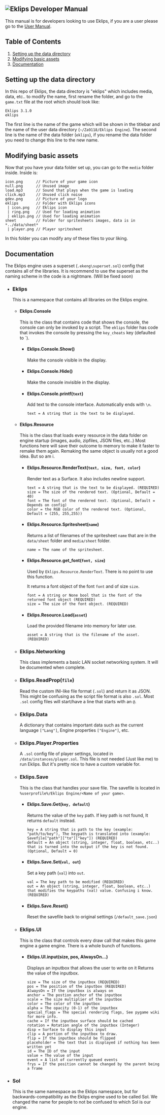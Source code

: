 ## ![Eklips](img/icon.png) Developer Manual
This manual is for developers looking to use Eklips, if you are a user please go to the <a href=userm.md>User Manual</a>.

## Table of Contents
 1. [Setting up the data directory](#setting-up-the-data-directory)
 2. [Modifying basic assets](#modifying-basic-assets)
 3. [Documentation](#documentation)

## Setting up the data directory
In this repo of Eklips, the data directory is "eklips" which includes media, data, etc.. to modify the name, first rename the folder, and go to the `game.txt` file at the root which should look like:

```
Eklips 3.1.0
eklips
```

The first line is the name of the game which will be shown in the titlebar and the name of the user data directory (`~/Za9118/Eklips Engine`).
The second line is the name of the data folder (`eklips`), if you rename the data folder you need to change this line to the new name.

## Modifying basic assets
Now that you have your data folder set up, you can go to the `media` folder inside. Inside is:

```
icon.png      // Picture of your game icon
null.png      // Unused image
load.mp3      // Sound that plays when the game is loading
click.mp3     // Unused click noise
gdev.png      // Picture of your logo
eklips        // Folder with Eklips icons
 | icon.png   // Eklips icon
 | ring.png   // Used for loading animation
 | eklips.png // Used for loading animation
sheet         // Folder for spritesheets images, data is in *../data/sheet*
 | player.png // Player spritesheet
```

In this folder you can modify any of these files to your liking.

## Documentation
The Eklips engine uses a superset (`.ekeng\superset.sol`) config that contains all of the libraries. It is recommend to use the superset as the naming scheme in the code is a nightmare. (Will be fixed soon)

 - ### Eklips 
   This is a namespace that contains all libraries on the Eklips engine.

    - #### Eklips.Console
        This is the class that contains code that shows the console, the console can only be invoked by a script. The `eklips` folder has code that invokes the console by pressing the `key_cheats` key (defaulted to `).

        - #### Eklips.Console.Show()
            Make the console visible in the display.

        - #### Eklips.Console.Hide()
            Make the console invisible in the display.

        - #### Eklips.Console.printf(`text`)
            Add text to the console interface. Automatically ends with `\n`.

            ```
            text = A string that is the text to be displayed.
            ```
    
    - #### Eklips.Resource
        This is the class that loads every resource in the data folder on engine startup (images, audio, zipfiles, JSON files, etc..)
        Most functions here will save their outcome to memory to make it faster to remake them again. Remaking the same object is usually not a good idea. But so am i. 

        - #### Eklips.Resource.RenderText(`text, size, font, color`)
            Render text as a Surface. It also includes newline support.

            ```
            text = A string that is the text to be displayed. (REQUIRED)
            size = The size of the rendered text. (Optional, Default = 40)
            font = The font of the rendered text. (Optional, Default = Depends on config)
            color = the RGB color of the rendered text. (Optional, Default = (255, 255,255))
            ```

        - #### Eklips.Resource.Spritesheet(`name`)
            Returns a list of filenames of the spritesheet `name` that are in the `data/sheet` folder and `media/sheet` folder.

            ```
            name = The name of the spritesheet.
            ```
        
        - #### Eklips.Resource.get_font(`font, size`)
            Used by `Eklips.Resource.RenderText`. There is no point to use this function.

            It returns a font object of the font `font` and of size `size`.

            ```
            font = A string or None bool that is the font of the returned font object (REQUIRED)
            size = The size of the font object. (REQUIRED)
            ```
        
        - #### Eklips.Resource.Load(`asset`)
            Load the provided filename into memory for later use.

            ```
            asset = A string that is the filename of the asset. (REQUIRED)
            ```
    
    - ### Eklips.Networking
        This class implements a basic LAN socket networking system. It will be documented when complete.
    
    - ### Eklips.ReadProp(`file`)
        Read the custom INI-like file format (`.sol`) and return it as JSON.
        This might be confusing as the script file format is also `.sol`. Most `.sol` config files will start/have a line that starts with an `@`.
    
    - ### Eklips.Data
        A dictionary that contains important data such as the current language `["Lang"]`, Engine properties `["Engine"]`, etc.
    
    - ### Eklips.Player.Properties
        A `.sol` config file of player settings, located in `/data/instances/player.sol`. This file is not needed (Just like me) to run Eklips. But it's pretty nice to have a custom variable for.
    
    - ### Eklips.Save
        This is the class that handles your save file. The savefile is located in `%userprofile%/Eklips Engine/<Name of your game>`.

        - #### Eklips.Save.Get(`key, default`)
            Returns the value of the `key` path. If key path is not found, It returns `default` instead.

            ```
            key = A string that is path to the key (example: "path/to/key"), The keypath is translated into (example: Savefile["path"]["to"]["key"]) (REQUIRED)
            default = An object (string, integer, float, boolean, etc..) that is turned into the output if the key is not found. (Optional, Default = 0)
            ```
        
        - #### Eklips.Save.Set(`val, out`)
            Set a key path (`val`) into `out`.

            ```
            val = The key path to be modified (REQUIRED)
            out = An object (string, integer, float, boolean, etc..) that modifies the keypaths (val) value. Confusing i know. (REQUIRED)
            ```

        - #### Eklips.Save.Reset()
            Reset the savefile back to original settings (`/default_save.json`)
    
    - ### Eklips.UI
        This is the class that controls every draw call that makes this game engine a game engine. There is a whole bunch of functions. 

        - #### Eklips.UI.input(size, pos, AlwaysOn...)
            Displays an inputbox that allows the user to write on it
            Returns the value of the inputbox.
            
            ```
            size = The size of the inputbox (REQUIRED)
            pos = The position of the inputbox (REQUIRED)
            AlwaysOn = If the inputbox is always on
            anchor = The postion anchor of the inputbox
            scale = The size multiplier of the inputbox
            color = The color of the inputbox
            alpha = The opacity (0-1) of the inputbox
            special_flags = The special rendering flags, See pygame wiki for more info.
            cache = If the inputbox surface should be cached
            rotation = Rotation angle of the inputbox (Integer)
            disp = Surface to display this input
            clip = A portion of the inputbox to draw.
            flip = If the inputbox should be flipped
            placeholder = The text that is displayed if nothing has been written yet
            id = The ID of the input
            value = The value of the input
            event = A list of currently queued events
            frys = If the position cannot be changed by the parent being a frame
            ```

 - ### Sol 
   This is the same namespace as the Eklips namespace, but for backwards-compatibility as the Eklips engine used to be called Sol. We changed the name for people to not be confused to which Sol is our engine.